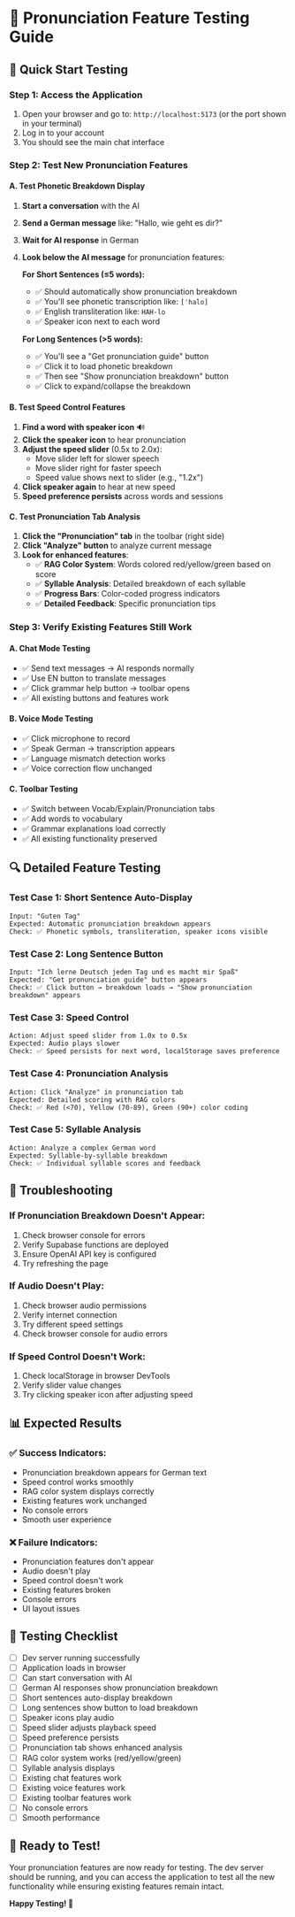 # 🧪 Pronunciation Feature Testing Guide

## 🚀 Quick Start Testing

### **Step 1: Access the Application**
1. Open your browser and go to: `http://localhost:5173` (or the port shown in your terminal)
2. Log in to your account
3. You should see the main chat interface

### **Step 2: Test New Pronunciation Features**

#### **A. Test Phonetic Breakdown Display**

1. **Start a conversation** with the AI
2. **Send a German message** like: "Hallo, wie geht es dir?"
3. **Wait for AI response** in German
4. **Look below the AI message** for pronunciation features:

   **For Short Sentences (≤5 words):**
   - ✅ Should automatically show pronunciation breakdown
   - ✅ You'll see phonetic transcription like: `[ˈhalo]` 
   - ✅ English transliteration like: `HAH-lo`
   - ✅ Speaker icon next to each word

   **For Long Sentences (>5 words):**
   - ✅ You'll see a "Get pronunciation guide" button
   - ✅ Click it to load phonetic breakdown
   - ✅ Then see "Show pronunciation breakdown" button
   - ✅ Click to expand/collapse the breakdown

#### **B. Test Speed Control Features**

1. **Find a word with speaker icon** 🔊
2. **Click the speaker icon** to hear pronunciation
3. **Adjust the speed slider** (0.5x to 2.0x):
   - Move slider left for slower speech
   - Move slider right for faster speech
   - Speed value shows next to slider (e.g., "1.2x")
4. **Click speaker again** to hear at new speed
5. **Speed preference persists** across words and sessions

#### **C. Test Pronunciation Tab Analysis**

1. **Click the "Pronunciation" tab** in the toolbar (right side)
2. **Click "Analyze" button** to analyze current message
3. **Look for enhanced features**:
   - ✅ **RAG Color System**: Words colored red/yellow/green based on score
   - ✅ **Syllable Analysis**: Detailed breakdown of each syllable
   - ✅ **Progress Bars**: Color-coded progress indicators
   - ✅ **Detailed Feedback**: Specific pronunciation tips

### **Step 3: Verify Existing Features Still Work**

#### **A. Chat Mode Testing**
- ✅ Send text messages → AI responds normally
- ✅ Use EN button to translate messages
- ✅ Click grammar help button → toolbar opens
- ✅ All existing buttons and features work

#### **B. Voice Mode Testing**
- ✅ Click microphone to record
- ✅ Speak German → transcription appears
- ✅ Language mismatch detection works
- ✅ Voice correction flow unchanged

#### **C. Toolbar Testing**
- ✅ Switch between Vocab/Explain/Pronunciation tabs
- ✅ Add words to vocabulary
- ✅ Grammar explanations load correctly
- ✅ All existing functionality preserved

## 🔍 Detailed Feature Testing

### **Test Case 1: Short Sentence Auto-Display**
```
Input: "Guten Tag"
Expected: Automatic pronunciation breakdown appears
Check: ✅ Phonetic symbols, transliteration, speaker icons visible
```

### **Test Case 2: Long Sentence Button**
```
Input: "Ich lerne Deutsch jeden Tag und es macht mir Spaß"
Expected: "Get pronunciation guide" button appears
Check: ✅ Click button → breakdown loads → "Show pronunciation breakdown" appears
```

### **Test Case 3: Speed Control**
```
Action: Adjust speed slider from 1.0x to 0.5x
Expected: Audio plays slower
Check: ✅ Speed persists for next word, localStorage saves preference
```

### **Test Case 4: Pronunciation Analysis**
```
Action: Click "Analyze" in pronunciation tab
Expected: Detailed scoring with RAG colors
Check: ✅ Red (<70), Yellow (70-89), Green (90+) color coding
```

### **Test Case 5: Syllable Analysis**
```
Action: Analyze a complex German word
Expected: Syllable-by-syllable breakdown
Check: ✅ Individual syllable scores and feedback
```

## 🐛 Troubleshooting

### **If Pronunciation Breakdown Doesn't Appear:**
1. Check browser console for errors
2. Verify Supabase functions are deployed
3. Ensure OpenAI API key is configured
4. Try refreshing the page

### **If Audio Doesn't Play:**
1. Check browser audio permissions
2. Verify internet connection
3. Try different speed settings
4. Check browser console for audio errors

### **If Speed Control Doesn't Work:**
1. Check localStorage in browser DevTools
2. Verify slider value changes
3. Try clicking speaker icon after adjusting speed

## 📊 Expected Results

### **✅ Success Indicators:**
- Pronunciation breakdown appears for German text
- Speed control works smoothly
- RAG color system displays correctly
- Existing features work unchanged
- No console errors
- Smooth user experience

### **❌ Failure Indicators:**
- Pronunciation features don't appear
- Audio doesn't play
- Speed control doesn't work
- Existing features broken
- Console errors
- UI layout issues

## 🎯 Testing Checklist

- [ ] Dev server running successfully
- [ ] Application loads in browser
- [ ] Can start conversation with AI
- [ ] German AI responses show pronunciation breakdown
- [ ] Short sentences auto-display breakdown
- [ ] Long sentences show button to load breakdown
- [ ] Speaker icons play audio
- [ ] Speed slider adjusts playback speed
- [ ] Speed preference persists
- [ ] Pronunciation tab shows enhanced analysis
- [ ] RAG color system works (red/yellow/green)
- [ ] Syllable analysis displays
- [ ] Existing chat features work
- [ ] Existing voice features work
- [ ] Existing toolbar features work
- [ ] No console errors
- [ ] Smooth performance

## 🚀 Ready to Test!

Your pronunciation features are now ready for testing. The dev server should be running, and you can access the application to test all the new functionality while ensuring existing features remain intact.

**Happy Testing! 🎉**

